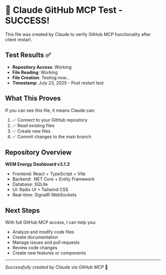 # 🤖 Claude GitHub MCP Test - SUCCESS!

This file was created by Claude to verify GitHub MCP functionality after client restart.

## Test Results ✅
- **Repository Access**: Working
- **File Reading**: Working  
- **File Creation**: Testing now...
- **Timestamp**: July 23, 2025 - Post restart test

## What This Proves
If you can see this file, it means Claude can:
1. ✅ Connect to your GitHub repository
2. ✅ Read existing files
3. ✅ Create new files
4. ✅ Commit changes to the main branch

## Repository Overview
**WEM Energy Dashboard v3.1.2**
- Frontend: React + TypeScript + Vite
- Backend: .NET Core + Entity Framework
- Database: SQLite
- UI: Radix UI + Tailwind CSS
- Real-time: SignalR WebSockets

## Next Steps
With full GitHub MCP access, I can help you:
- Analyze and modify code files
- Create documentation
- Manage issues and pull requests
- Review code changes
- Create new features or components

---
*Successfully created by Claude via GitHub MCP* 🎉
